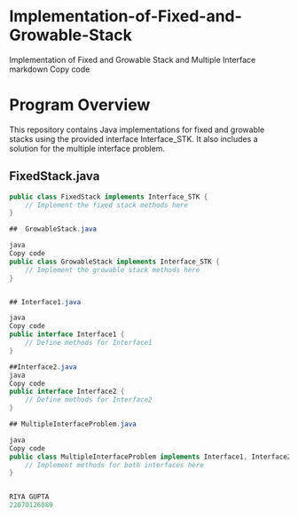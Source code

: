 # Implementation-of-Fixed-and-Growable-Stack
Implementation of Fixed and Growable Stack and Multiple Interface
markdown
Copy code
# Program Overview

This repository contains Java implementations for fixed and growable stacks using the provided interface Interface_STK. It also includes a solution for the multiple interface problem.

## FixedStack.java

```java
public class FixedStack implements Interface_STK {
    // Implement the fixed stack methods here
}

##  GrowableStack.java

java
Copy code
public class GrowableStack implements Interface_STK {
    // Implement the growable stack methods here
}


## Interface1.java

java
Copy code
public interface Interface1 {
    // Define methods for Interface1
}

##Interface2.java
java
Copy code
public interface Interface2 {
    // Define methods for Interface2
}

## MultipleInterfaceProblem.java

java
Copy code
public class MultipleInterfaceProblem implements Interface1, Interface2 {
    // Implement methods for both interfaces here
}


RIYA GUPTA
22070126089
